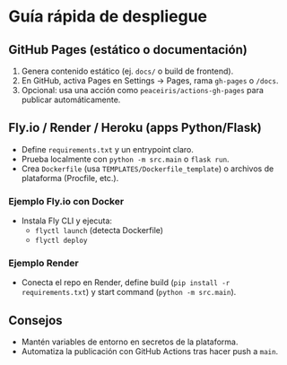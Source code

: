 # Guía rápida de despliegue

## GitHub Pages (estático o documentación)

1. Genera contenido estático (ej. `docs/` o build de frontend).
2. En GitHub, activa Pages en Settings → Pages, rama `gh-pages` o `/docs`.
3. Opcional: usa una acción como `peaceiris/actions-gh-pages` para publicar automáticamente.

## Fly.io / Render / Heroku (apps Python/Flask)

- Define `requirements.txt` y un entrypoint claro.
- Prueba localmente con `python -m src.main` o `flask run`.
- Crea `Dockerfile` (usa `TEMPLATES/Dockerfile_template`) o archivos de plataforma (Procfile, etc.).

### Ejemplo Fly.io con Docker

- Instala Fly CLI y ejecuta:
  - `flyctl launch` (detecta Dockerfile)
  - `flyctl deploy`

### Ejemplo Render

- Conecta el repo en Render, define build (`pip install -r requirements.txt`) y start command (`python -m src.main`).

## Consejos

- Mantén variables de entorno en secretos de la plataforma.
- Automatiza la publicación con GitHub Actions tras hacer push a `main`.

